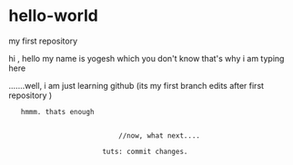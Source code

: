 # hello-world
my first repository

hi , hello 
my name is yogesh which you don't know that's why i am typing here


.......well, i am just learning github (its my first branch edits 
                                        after first repository )
       
       
       hmmm. thats enough          
              
                              
                               //now, what next....
                               
                           tuts: commit changes.
                                          
